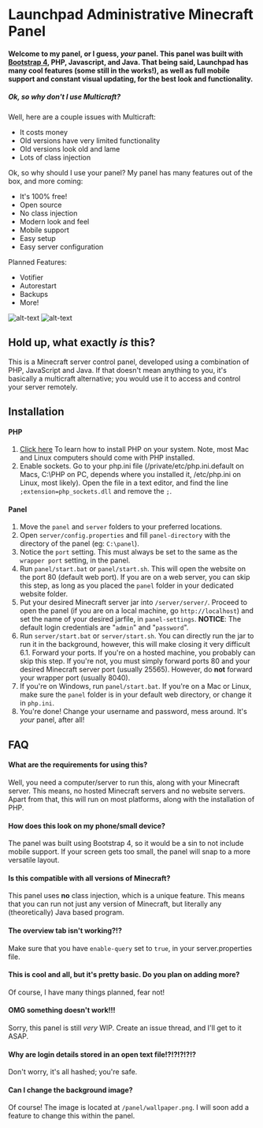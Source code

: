 # Launchpad Administrative Minecraft Panel
#### Welcome to my panel, or I guess, *your* panel. This panel was built with [Bootstrap 4](v4-alpha.getbootstrap.com), PHP, Javascript, and Java. That being said, Launchpad has many cool features (some still in the works!), as well as full mobile support and constant visual updating, for the best look and functionality.
##### Ok, so why don't I use Multicraft?
 Well, here are a couple issues with Multicraft:
 - It costs money
 - Old versions have very limited functionality
 - Old versions look old and lame
 - Lots of class injection

Ok, so why should I use your panel?
My panel has many features out of the box, and more coming:
 - It's 100% free!
 - Open source
 - No class injection
 - Modern look and feel
 - Mobile support
 - Easy setup
 - Easy server configuration

Planned Features:
 - Votifier
 - Autorestart
 - Backups
 - More!

![alt-text](http://i.imgur.com/RS5lfrS.png?1 "Desktop View")
![alt-text](http://i.imgur.com/dvACOdj.png?1 "Mobile View")
## Hold up, what exactly *is* this?
This is a Minecraft server control panel, developed using a combination of PHP, JavaScript and Java. If that doesn't mean anything to you, it's basically a multicraft alternative; you would use it to access and control your server remotely.

## Installation
#### PHP
1. [Click here](http://php.net/manual/en/install.php) To learn how to install PHP on your system. Note, most Mac and Linux computers should come with PHP installed.
2. Enable sockets. Go to your php.ini file (/private/etc/php.ini.default on Macs, C:\PHP on PC, depends where you installed it, /etc/php.ini on Linux, most likely). Open the file in a text editor, and find the line `;extension=php_sockets.dll` and remove the `;`.

#### Panel
1. Move the `panel` and `server` folders to your preferred locations.
2. Open `server/config.properties` and fill `panel-directory` with the directory of the panel (eg: `C:\panel`).
3. Notice the `port` setting. This must always be set to the same as the `wrapper port` setting, in the panel.
4. Run `panel/start.bat` or `panel/start.sh`. This will open the website on the port 80 (default web port). If you are on a web server, you can skip this step, as long as you placed the `panel` folder in your dedicated website folder.
5. Put your desired Minecraft server jar into `/server/server/`. Proceed to open the panel (if you are on a local machine, go `http://localhost`) and set the name of your desired jarfile, in `panel-settings`. **NOTICE**: The default login credentials are "`admin`" and "`password`".
6. Run `server/start.bat` or `server/start.sh`. You can directly run the jar to run it in the background, however, this will make closing it very difficult
6.1. Forward your ports. If you're on a hosted machine, you probably can skip this step. If you're not, you must simply forward ports 80 and your desired Minecraft server port (usually 25565). However, do **not** forward your wrapper port (usually 8040).
7. If you're on Windows, run `panel/start.bat`. If you're on a Mac or Linux, make sure the `panel` folder is in your default web directory, or change it in `php.ini`.
8. You're done! Change your username and password, mess around. It's *your* panel, after all!

## FAQ
#### What are the requirements for using this?
Well, you need a computer/server to run this, along with your Minecraft server. This means, no hosted Minecraft servers and no website servers. Apart from that, this will run on most platforms, along with the installation of PHP.

#### How does this look on my phone/small device?
The panel was built using Bootstrap 4, so it would be a sin to not include mobile support. If your screen gets too small, the panel will snap to a more versatile layout.

#### Is this compatible with all versions of Minecraft?
This panel uses **no** class injection, which is a unique feature. This means that you can run not just any version of Minecraft, but literally any (theoretically) Java based program.

#### The overview tab isn't working?!?
Make sure that you have `enable-query` set to `true`, in your server.properties file.

#### This is cool and all, but it's pretty basic. Do you plan on adding more?
Of course, I have many things planned, fear not!

#### OMG something doesn't work!!!
Sorry, this panel is still *very* WIP. Create an issue thread, and I'll get to it ASAP.

#### Why are login details stored in an open text file!?!?!?!?!?
Don't worry, it's all hashed; you're safe.

#### Can I change the background image?
Of course! The image is located at `/panel/wallpaper.png`. I will soon add a feature to change this within the panel.
